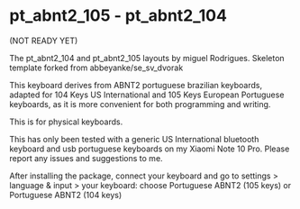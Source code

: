 pt_abnt2_105 - pt_abnt2_104
============

(NOT READY YET)

The pt_abnt2_104 and pt_abnt2_105 layouts by miguel Rodrigues. Skeleton template forked from abbeyanke/se_sv_dvorak

This keyboard derives from ABNT2 portuguese brazilian keyboards, adapted for 104 Keys US International and 105 Keys European Portuguese keyboards, as it is more convenient for both programming and writing.

This is for physical keyboards.

This has only been tested with a generic US International bluetooth keyboard and usb portuguese keyboards on my Xiaomi Note 10 Pro. Please report any issues and suggestions to me.

After installing the package, connect your keyboard and go to settings > language & input > your keyboard: choose Portuguese ABNT2 (105 keys) or Portuguese ABNT2 (104 keys)
